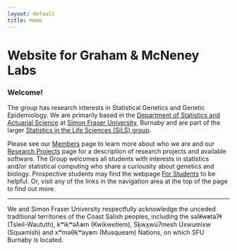 ```yaml
---
layout: default
title: Home
---
```


# Website for Graham & McNeney Labs


### Welcome!

The group has research interests in Statistical Genetics and Genetic Epidemiology.  We are primarily based in the [Department of Statistics and Actuarial Science](https://www.sfu.ca/stat-actsci.html) at [Simon Fraser University](https://www.sfu.ca), Burnaby and are part of the larger [Statistics in the Life Sciences (SiLS) group](https://wiki.its.sfu.ca/research/sils/index.php/Main_Page).

Please see our [Members](/members.html) page to learn more about who we are and our [Research Projects](/research.html) page for a description of research projects and available software.  The Group welcomes all students with interests in statistics and/or statistical computing who share a curiousity about genetics and biology.  Prospective students may find the webpage [For Students](/forstudents.html) to be helpful. Or, visit any of the links in the navigation area at the top of the page to find out more.

 
---
<p style="font-style:italic font-size:5pt">
We and Simon Fraser University respectfully acknowledge the unceded traditional territories of the Coast Salish peoples, including the səl̓ilw̓ətaʔɬ (Tsleil-Waututh), kʷikʷəƛ̓əm (Kwikwetlem), Sḵwx̱wú7mesh Úxwumixw (Squamish) and xʷməθkʷəy̓əm (Musqueam) Nations, on which SFU Burnaby is located.
 </p>
